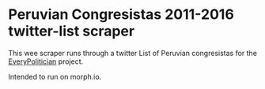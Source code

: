 # Peruvian Congresistas 2011-2016 twitter-list scraper

This wee scraper runs through a twitter List of Peruvian congresistas
for the [EveryPolitician](http://everypolitician.org/) project.

Intended to run on morph.io.
